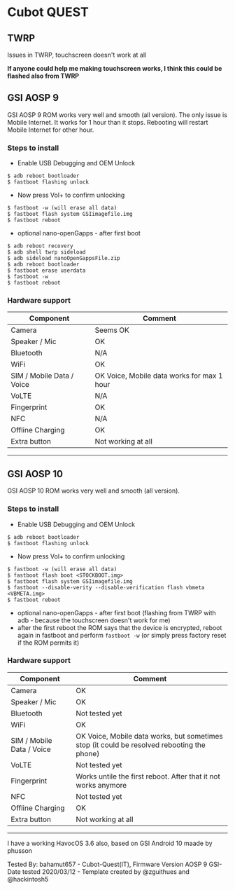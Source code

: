 # Cubot QUEST

## TWRP 
Issues in TWRP, touchscreen doesn't work at all

**If anyone could help me making touchscreen works, I think this could be flashed also from TWRP**

## GSI AOSP 9
GSI AOSP 9 ROM works very well and smooth (all version). The only issue is Mobile Internet. 
It works for 1 hour than it stops. Rebooting will restart Mobile Internet for other hour.

### Steps to install

* Enable USB Debugging and OEM Unlock

 ```
$ adb reboot bootloader
$ fastboot flashing unlock
 ```

* Now press Vol+ to confirm unlocking
 ```
$ fastboot -w (will erase all data)
$ fastboot flash system GSIimagefile.img
$ fastboot reboot
 ```

* optional nano-openGapps - after first boot
 ```
$ adb reboot recovery
$ adb shell twrp sideload
$ adb sideload nanoOpenGappsFile.zip
$ adb reboot bootloader
$ fastboot erase userdata
$ fastboot -w
$ fastboot reboot
 ```



### Hardware support

| Component                 |      Comment                                              |
|---------------------------|-----------------------------------------------------------|
| Camera                    | Seems OK                                                  |
| Speaker / Mic             | OK                                                        |
| Bluetooth                 | N/A                                                       |
| WiFi                      | OK                                                        |
| SIM / Mobile Data / Voice | OK Voice, Mobile data works for max 1 hour                |
| VoLTE                     | N/A                                                       |
| Fingerprint               | OK                                                        |
| NFC                       | N/A                                                       |
| Offline Charging          | OK                                                        |
| Extra button              | Not working at all                                        |
---

 

## GSI AOSP 10

GSI AOSP 10 ROM works very well and smooth (all version). 


### Steps to install

* Enable USB Debugging and OEM Unlock

 ```
$ adb reboot bootloader
$ fastboot flashing unlock
 ```

* Now press Vol+ to confirm unlocking
 ```
$ fastboot -w (will erase all data)
$ fastboot flash boot <STOCKBOOT.img>
$ fastboot flash system GSIimagefile.img
$ fastboot --disable-verity --disable-verification flash vbmeta <VBMETA.img>
$ fastboot reboot
 ```

* optional nano-openGapps - after first boot (flashing from TWRP with adb - because the touchscreen doesn't work for me)
* after the first reboot the ROM says that the device is encrypted, reboot again in fastboot and perform ```fastboot -w``` (or simply press factory reset if the ROM permits it)
### Hardware support

| Component                 |      Comment                                                                              |
|---------------------------|-------------------------------------------------------------------------------------------|
| Camera                    | OK                                                                                        |
| Speaker / Mic             | OK                                                                                        |
| Bluetooth                 | Not tested yet                                                                            |
| WiFi                      | OK                                                                                        |
| SIM / Mobile Data / Voice | OK Voice, Mobile data works, but sometimes stop (it could be resolved rebooting the phone)|
| VoLTE                     | Not tested yet                                                                            |
| Fingerprint               | Works untile the first reboot. After that it not works anymore                            |
| NFC                       | Not tested yet                                                                            |
| Offline Charging          | OK                                                                                        |
| Extra button              | Not working at all                                                                        |
---

I have a working HavocOS 3.6 also, based on GSI Android 10 maade by phusson

Tested By: bahamut657 - Cubot-Quest(IT), Firmware Version AOSP 9 GSI- Date tested 2020/03/12 - Template created by @zguithues and @hackintosh5
